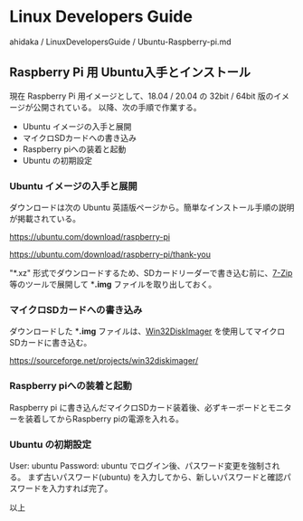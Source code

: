 # Linux Developers Guide

ahidaka / LinuxDevelopersGuide / Ubuntu-Raspberry-pi.md
<br/>

## Raspberry Pi 用 Ubuntu入手とインストール

現在 Raspberry Pi 用イメージとして、18.04 / 20.04 の 32bit / 64bit 版のイメージが公開されている。
以降、次の手順で作業する。

- Ubuntu イメージの入手と展開
- マイクロSDカードへの書き込み
- Raspberry piへの装着と起動
- Ubuntu の初期設定

### Ubuntu イメージの入手と展開

ダウンロードは次の Ubuntu 英語版ページから。簡単なインストール手順の説明が掲載されている。

https://ubuntu.com/download/raspberry-pi

https://ubuntu.com/download/raspberry-pi/thank-you

"*.xz" 形式でダウンロードするため、SDカードリーダーで書き込む前に、[7-Zip](https://sevenzip.osdn.jp/) 等のツールで展開して ***.img** ファイルを取り出しておく。

### マイクロSDカードへの書き込み

ダウンロードした ***.img** ファイルは、[Win32DiskImager](https://sourceforge.net/projects/win32diskimager/) を使用してマイクロSDカードに書き込む。

https://sourceforge.net/projects/win32diskimager/

### Raspberry piへの装着と起動

Raspberry pi に書き込んだマイクロSDカード装着後、必ずキーボードとモニターを装着してからRaspberry piの電源を入れる。

### Ubuntu の初期設定

User: ubuntu
Password: ubuntu
でログイン後、パスワード変更を強制される。
まず古いパスワード(ubuntu) を入力してから、新しいパスワードと確認パスワードを入力すれば完了。

以上
